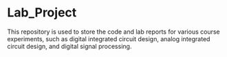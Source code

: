 # Lab_Project
This repository is used to store the code and lab reports for various course experiments, such as digital integrated circuit design, analog integrated circuit design, and digital signal processing.
